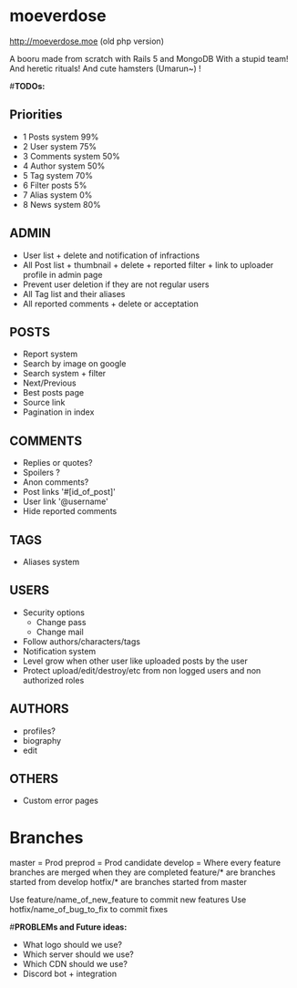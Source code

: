# moeverdose

http://moeverdose.moe (old php version)

A booru made from scratch with Rails 5 and MongoDB
With a stupid team! And heretic rituals! And cute hamsters (Umarun~) !

#**TODOs:**
## **Priorities**

* 1 Posts system 99%
* 2 User system 75%
* 3 Comments system 50%
* 4 Author system 50%
* 5 Tag system 70%
* 6 Filter posts 5%
* 7 Alias system 0%
* 8 News system 80%

## ADMIN
* User list + delete and notification of infractions
* All Post list + thumbnail + delete + reported filter + link to uploader profile in admin page
* Prevent user deletion if they are not regular users
* All Tag list and their aliases
* All reported comments + delete or acceptation

## POSTS
* Report system
* Search by image on google
* Search system + filter
* Next/Previous
* Best posts page
* Source link
* Pagination in index

## COMMENTS
* Replies or quotes?
* Spoilers ?
* Anon comments?
* Post links '#[id_of_post]'
* User link '@username'
* Hide reported comments

## TAGS
* Aliases system

## USERS
* Security options
  * Change pass
  * Change mail
* Follow authors/characters/tags
* Notification system
* Level grow when other user like uploaded posts by the user
* Protect upload/edit/destroy/etc from non logged users and non authorized roles

## AUTHORS
* profiles?
* biography
* edit

## OTHERS
* Custom error pages

# Branches

master = Prod
preprod = Prod candidate
develop = Where every feature branches are merged when they are completed
feature/* are branches started from develop
hotfix/* are branches started from master

Use feature/name_of_new_feature to commit new features
Use hotfix/name_of_bug_to_fix to commit fixes

#**PROBLEMs and Future ideas:**

* What logo should we use?
* Which server should we use?
* Which CDN should we use?
* Discord bot + integration
